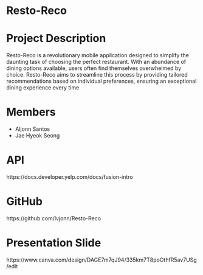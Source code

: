 # Resto-Reco

<h1>Project Description</h1>
<p>Resto-Reco is a revolutionary mobile application designed to simplify the daunting task of choosing the perfect restaurant. With an abundance of dining options available, users often find themselves overwhelmed by choice. Resto-Reco aims to streamline this process by providing tailored recommendations based on individual preferences, ensuring an exceptional dining experience every time</p>

<h1>Members</h1>
<ul>
<li>Aljonn Santos</li>
<li>Jae Hyeok Seong</li>
</ul>

<h1>API</h1>
<p>https://docs.developer.yelp.com/docs/fusion-intro</p>

<h1>GitHub</h1>
<p>https://github.com/lvjonn/Resto-Reco</p>

<h1>Presentation Slide</h1>
<p>https://www.canva.com/design/DAGE7m7qJ94/335km7T8poOthfR5av7USg/edit</p>

